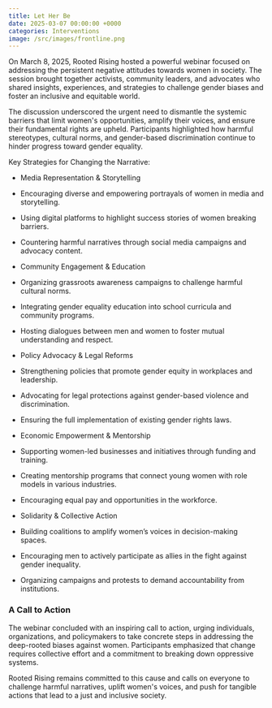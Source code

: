 ```yaml
---
title: Let Her Be
date: 2025-03-07 00:00:00 +0000
categories: Interventions
image: /src/images/frontline.png
---
```


On March 8, 2025, Rooted Rising hosted a powerful webinar focused on addressing the persistent negative attitudes towards women in society. The session brought together activists, community leaders, and advocates who shared insights, experiences, and strategies to challenge gender biases and foster an inclusive and equitable world.

The discussion underscored the urgent need to dismantle the systemic barriers that limit women's opportunities, amplify their voices, and ensure their fundamental rights are upheld. Participants highlighted how harmful stereotypes, cultural norms, and gender-based discrimination continue to hinder progress toward gender equality.

Key Strategies for Changing the Narrative:

- Media Representation & Storytelling

- Encouraging diverse and empowering portrayals of women in media and storytelling.

- Using digital platforms to highlight success stories of women breaking barriers.

- Countering harmful narratives through social media campaigns and advocacy content.

- Community Engagement & Education

- Organizing grassroots awareness campaigns to challenge harmful cultural norms.

- Integrating gender equality education into school curricula and community programs.

- Hosting dialogues between men and women to foster mutual understanding and respect.

- Policy Advocacy & Legal Reforms

- Strengthening policies that promote gender equity in workplaces and leadership.

- Advocating for legal protections against gender-based violence and discrimination.

- Ensuring the full implementation of existing gender rights laws.

- Economic Empowerment & Mentorship

- Supporting women-led businesses and initiatives through funding and training.

- Creating mentorship programs that connect young women with role models in various industries.

- Encouraging equal pay and opportunities in the workforce.

- Solidarity & Collective Action

- Building coalitions to amplify women’s voices in decision-making spaces.

- Encouraging men to actively participate as allies in the fight against gender inequality.

- Organizing campaigns and protests to demand accountability from institutions.

### A Call to Action

The webinar concluded with an inspiring call to action, urging individuals, organizations, and policymakers to take concrete steps in addressing the deep-rooted biases against women. Participants emphasized that change requires collective effort and a commitment to breaking down oppressive systems.

Rooted Rising remains committed to this cause and calls on everyone to challenge harmful narratives, uplift women's voices, and push for tangible actions that lead to a just and inclusive society.
